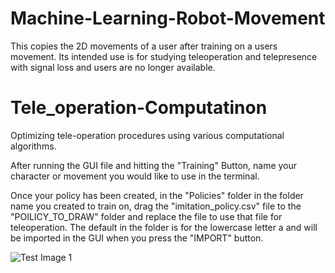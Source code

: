# Machine-Learning-Robot-Movement
This copies the 2D movements of a user after training on a users movement. Its intended use is for studying teleoperation and telepresence with signal loss and users are no longer available.


# Tele_operation-Computatinon
Optimizing tele-operation procedures using various computational algorithms.

After running the GUI file and hitting the "Training" Button, name your character or movement you would like to use in the terminal.

Once your policy has been created, in the "Policies" folder in the folder name you created to train on, drag the "imitation_policy.csv" file to the "POILICY_TO_DRAW" folder and replace the file to use that file for teleoperation. The default in the folder is for the lowercase letter a and will be imported in the GUI when you press the "IMPORT" button.

![Test Image 1](/images/gif.gif)
